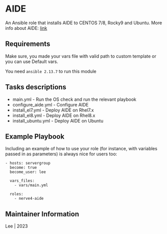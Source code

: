 # AIDE

An Ansible role that installs AIDE to CENTOS 7/8, Rocky9 and Ubuntu. More info about AIDE: [link](https://aide.github.io/)


## Requirements

Make sure, you made your vars file with valid path to custom template or you can use Default vars.

You need `ansible 2.13.7` to run this module

## Tasks descriptions

- main.yml - Run the OS check and run the relevant playbook
- configure_aide.yml - Configure AIDE
- install_el7.yml - Deploy AIDE on Rhel7.x
- install_el8.yml - Deploy AIDE on Rhel8.x
- install_ubuntu.yml - Deploy AIDE on Ubuntu


## Example Playbook

Including an example of how to use your role (for instance, with variables passed in as parameters) is always nice for users too:
```
- hosts: servergroup
  become: true
  become_user: lee

  vars_files:
    - vars/main.yml
    
  roles:
    - nerve4-aide
```

## Maintainer Information
Lee | 2023